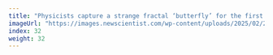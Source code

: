 ```yaml
---
title: "Physicists capture a strange fractal ‘butterfly’ for the first time"
imageUrl: "https://images.newscientist.com/wp-content/uploads/2025/02/26133208/SEI_241527864.jpg?width=788"
index: 32
weight: 32
---
```

